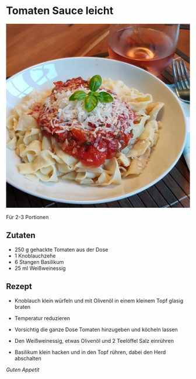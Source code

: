# Tomaten Sauce leicht

![img](imgs/Tomaten_Sauce_leicht.jpg)

Für 2-3 Portionen

## Zutaten
- 250 g gehackte Tomaten aus der Dose
- 1 Knoblauchzehe
- 6 Stangen Basilikum
- 25 ml Weißweinessig

## Rezept
- Knoblauch klein würfeln und mit Olivenöl in einem kleinem Topf glasig braten

- Temperatur reduzieren

- Vorsichtig die ganze Dose Tomaten hinzugeben und köcheln lassen

- Den Weißweinessig, etwas Olivenöl und 2 Teelöffel Salz einrühren

- Basilikum klein hacken und in den Topf rühren, dabei den Herd abschalten

*Guten Appetit*
